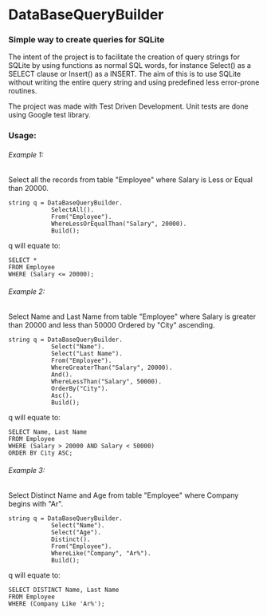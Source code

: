 # DataBaseQueryBuilder
### Simple way to create queries for SQLite

The intent of the project is to facilitate the creation of query strings for SQLite by using functions as normal SQL words, for instance Select() as a SELECT clause or Insert() as a INSERT. The aim of this is to use SQLite without writing the entire query string and using predefined less error-prone routines.

The project was made with Test Driven Development. Unit tests are done using Google test library.

### Usage:

###### Example 1:
Select all the records from table "Employee" where Salary is Less or Equal than 20000.

<pre><code>string q = DataBaseQueryBuilder.</code>
<code>            SelectAll().</code>
<code>            From("Employee").</code>
<code>            WhereLessOrEqualThan("Salary", 20000).</code>
<code>            Build();</code></pre>
q will equate to:
<pre><code>SELECT *</code>
<code>FROM Employee</code>
<code>WHERE (Salary <= 20000);</code></pre>

###### Example 2:
Select Name and Last Name from table "Employee" where Salary is greater than 20000 and less than 50000 Ordered by "City" ascending.

<pre><code>string q = DataBaseQueryBuilder.</code>
<code>            Select("Name").</code>
<code>            Select("Last Name").</code>
<code>            From("Employee").</code>
<code>            WhereGreaterThan("Salary", 20000).</code>
<code>            And().</code>
<code>            WhereLessThan("Salary", 50000).</code>
<code>            OrderBy("City").</code>
<code>            Asc().</code>
<code>            Build();</code></pre>

q will equate to:
<pre><code>SELECT Name, Last Name</code>
<code>FROM Employee</code>
<code>WHERE (Salary > 20000 AND Salary < 50000)</code>
<code>ORDER BY City ASC;</code></pre>

###### Example 3:
Select Distinct Name and Age from table "Employee" where Company begins with "Ar".

<pre><code>string q = DataBaseQueryBuilder.</code>
<code>            Select("Name").</code>
<code>            Select("Age").</code>
<code>            Distinct().</code>
<code>            From("Employee").</code>
<code>            WhereLike("Company", "Ar%").</code>
<code>            Build();</code></pre>

q will equate to:
<pre><code>SELECT DISTINCT Name, Last Name</code>
<code>FROM Employee</code>
<code>WHERE (Company Like 'Ar%');</code></pre>
